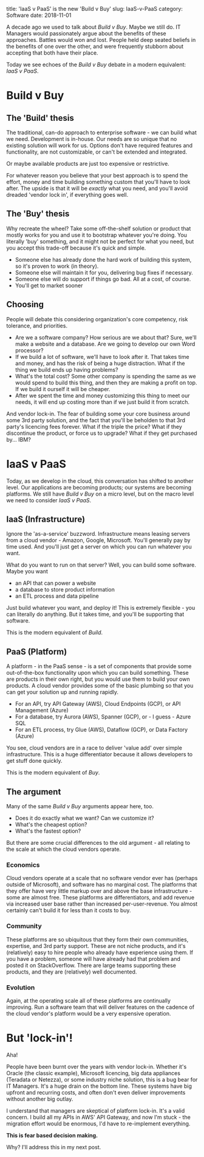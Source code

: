 title: 'IaaS v PaaS' is the new 'Build v Buy'
slug: IaaS-v-PaaS
category: Software
date: 2018-11-01

A decade ago we used to talk about *Build v Buy*. Maybe we still do. IT Managers would passionately argue about the benefits of these approaches. Battles would won and lost. People held deep seated beliefs in the benefits of one over the other, and were frequently stubborn about accepting that both have their place.

Today we see echoes of the *Build v Buy* debate in a modern equivalent: *IaaS v PaaS*.

# Build v Buy

## The 'Build' thesis
The traditional, can-do approach to enterprise software - we can build what we need. Development is in-house. Our needs are so unique that no existing solution will work for us. Options don't have required features and functionality, are not customizable, or can't be extended and integrated. 

Or maybe available products are just too expensive or restrictive.

For whatever reason you believe that your best approach is to spend the effort, money and time building something custom that you'll have to look after. The upside is that it will be *exactly* what you need, and you'll avoid dreaded 'vendor lock in', if everything goes well.

## The 'Buy' thesis
Why recreate the wheel? Take some off-the-shelf solution or product that mostly works for you and use it to bootstrap whatever you're doing. You literally 'buy' something, and it might not be perfect for what you need, but you accept this trade-off because it's quick and simple. 

- Someone else has already done the hard work of building this system, so it's proven to work (in theory).
- Someone else will maintain it for you, delivering bug fixes if necessary. 
- Someone else will do support if things go bad. All at a cost, of course.
- You'll get to market sooner

## Choosing
People will debate this considering organization's core competency, risk tolerance, and priorities.

- Are we a software company? How serious are we about that? Sure, we'll make a website and a database. Are we going to develop our own Word processor?
- If we build a lot of software, we'll have to look after it. That takes time and money, and has the risk of being a huge distraction. What if the thing we build ends up having problems?
- What's the total cost? Some other company is spending the same as we would spend to build this thing, and then they are making a profit on top. If we build it ourself it will be cheaper.
- After we spent the time and money customizing this thing to meet our needs, it will end up costing more than if we just build it from scratch.

And vendor lock-in. The fear of building some your core business around some 3rd party solution, and the fact that you'll be beholden to that 3rd party's licencing fees forever. What if the triple the price? What if they discontinue the product, or force us to upgrade? What if they get purchased by... IBM?

# IaaS v PaaS

Today, as we develop in the cloud, this conversation has shifted to another level. Our applications are becoming products; our systems are becoming platforms. We still have *Build v Buy* on a micro level, but on the macro level we need to consider *IaaS v PaaS*.

## IaaS (Infrastructure)
Ignore the 'as-a-service' buzzword. Infrastructure means leasing servers from a cloud vendor - Amazon, Google, Microsoft. You'll generally pay by time used. And you'll just get a server on which you can run whatever you want.

What do you want to run on that server? Well, you can build some software. Maybe you want 
- an API that can power a website
- a database to store product information
- an ETL process and data pipeline

Just build whatever you want, and deploy it! This is extremely flexible - you can literally do anything. But it takes time, and you'll be supporting that software. 

This is the modern equivalent of *Build*.

## PaaS (Platform)
A platform - in the PaaS sense - is a set of components that provide some out-of-the-box functionality upon which you can build something. These are products in their own right, but you would use them to build your own products. A cloud vendor provides some of the basic plumbing so that you can get your solution up and running rapidly.

- For an API, try API Gateway (AWS), Cloud Endpoints (GCP), or API Management (Azure)
- For a database, try Aurora (AWS), Spanner (GCP), or - I guess - Azure SQL 
- For an ETL process, try Glue (AWS), Dataflow (GCP), or Data Factory (Azure)

You see, cloud vendors are in a race to deliver 'value add' over simple infrastructure. This is a huge differentiator because it allows developers to get stuff done quickly.

This is the modern equivalent of *Buy*. 

## The argument
Many of the same *Build v Buy* arguments appear here, too.

- Does it do exactly what we want? Can we customize it?
- What's the cheapest option?
- What's the fastest option?

But there are some crucial differences to the old argument - all relating to the scale at which the cloud vendors operate.

### Economics

Cloud vendors operate at a scale that no software vendor ever has (perhaps outside of Microsoft), and software has no marginal cost. The platforms that they offer have very little markup over and above the base infrastructure - some are almost free. These platforms are differentiators, and add revenue via increased user base rather than increased per-user-revenue. You almost certainly can't build it for less than it costs to buy.

### Community

These platforms are so ubiquitous that they form their own communities, expertise, and 3rd party support. These are not niche products, and it's (relatively) easy to hire people who already have experience using them. If you have a problem, someone will have already had that problem and posted it on StackOverflow. There are large teams supporting these products, and they are (relatively) well documented.

### Evolution

Again, at the operating scale all of these platforms are continually improving. Run a software team that will deliver features on the cadence of the cloud vendor's platform would be a very expensive operation. 

# But 'lock-in'!

Aha!

People have been burnt over the years with vendor lock-in. Whether it's Oracle (the classic example), Microsoft licencing, big data appliances (Teradata or Netezza), or some industry niche solution, this is a bug bear for IT Managers. It's a huge drain on the bottom line. These systems have big upfront and recurring costs, and often don't even deliver improvements without another big outlay.

I understand that managers are skeptical of platform lock-in. It's a valid concern. I build all my APIs in AWS' API Gateway, and now I'm stuck - the migration effort would be enormous, I'd have to re-implement everything.

**This is fear based decision making.**

Why? I'll address this in my next post.
